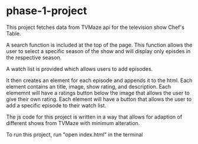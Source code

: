 # phase-1-project

This project fetches data from TVMaze api for the television show Chef's Table.

A search function is included at the top of the page. This function allows the user to select a specific season of the show and will display only episdes in the respective season.

A watch list is provided which allows users to add episodes.

It then creates an element for each episode and appends it to the html. 
    Each element contains an title, image, show rating, and description.
    Each elememnt will have a ratings button below the image that allows the user to give their own rating.
    Each element will have a button that allows the user to add a specific episode to their watch list.

The js code for this project is written in a way that allows for adaption of different shows from TVMaze with minimum alteration.

To run this project, run "open index.html" in the terminal
